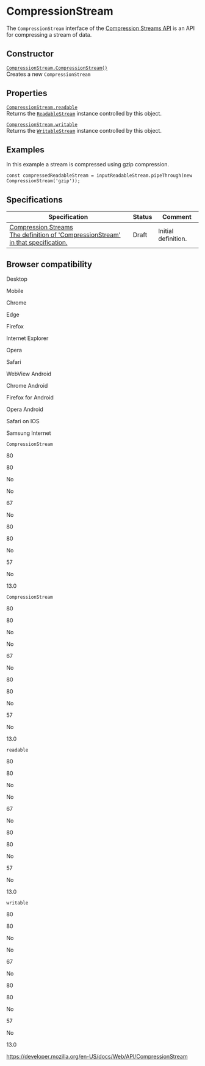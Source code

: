 # CompressionStream

The `CompressionStream` interface of the [Compression Streams API](compression_streams_api) is an API for compressing a stream of data.

## Constructor

[`CompressionStream.CompressionStream()`](compressionstream/compressionstream)  
Creates a new `CompressionStream`

## Properties

[`CompressionStream.readable`](compressionstream/readable)  
Returns the [`ReadableStream`](readablestream) instance controlled by this object.

[`CompressionStream.writable`](compressionstream/writable)  
Returns the [`WritableStream`](writablestream) instance controlled by this object.

## Examples

In this example a stream is compressed using gzip compression.

    const compressedReadableStream = inputReadableStream.pipeThrough(new CompressionStream('gzip'));

## Specifications

<table><thead><tr class="header"><th>Specification</th><th>Status</th><th>Comment</th></tr></thead><tbody><tr class="odd"><td><a href="https://wicg.github.io/compression/#compression-stream">Compression Streams<br />
<span class="small">The definition of 'CompressionStream' in that specification.</span></a></td><td><span class="spec-draft">Draft</span></td><td>Initial definition.</td></tr></tbody></table>

## Browser compatibility

Desktop

Mobile

Chrome

Edge

Firefox

Internet Explorer

Opera

Safari

WebView Android

Chrome Android

Firefox for Android

Opera Android

Safari on IOS

Samsung Internet

`CompressionStream`

80

80

No

No

67

No

80

80

No

57

No

13.0

`CompressionStream`

80

80

No

No

67

No

80

80

No

57

No

13.0

`readable`

80

80

No

No

67

No

80

80

No

57

No

13.0

`writable`

80

80

No

No

67

No

80

80

No

57

No

13.0

<a href="https://developer.mozilla.org/en-US/docs/Web/API/CompressionStream" class="_attribution-link">https://developer.mozilla.org/en-US/docs/Web/API/CompressionStream</a>
